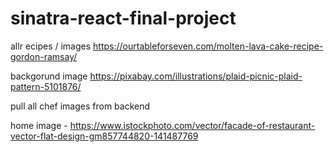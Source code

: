 # sinatra-react-final-project


allr ecipes / images https://ourtableforseven.com/molten-lava-cake-recipe-gordon-ramsay/

backgorund image https://pixabay.com/illustrations/plaid-picnic-plaid-pattern-5101876/

pull all chef images from backend

home image - https://www.istockphoto.com/vector/facade-of-restaurant-vector-flat-design-gm857744820-141487769